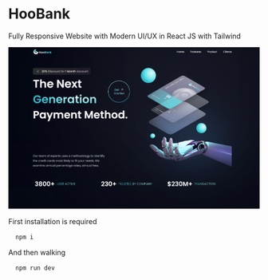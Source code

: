 # HooBank
Fully Responsive Website with Modern UI/UX in React JS with Tailwind

![Hoobank](./public/screens/home-screen.png)

First installation is required
```bash
  npm i
```

And then walking
```bash
  npm run dev
```
